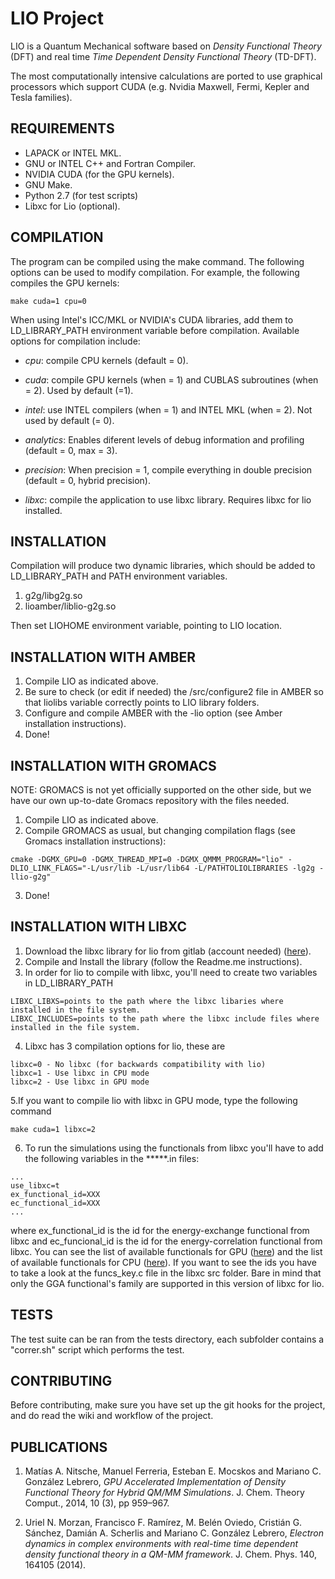 LIO Project
============

LIO is a Quantum Mechanical software based on _Density Functional Theory_ (DFT) and real time _Time Dependent Density Functional Theory_ (TD-DFT).

The most computationally intensive calculations are ported to use graphical processors which support CUDA
(e.g. Nvidia Maxwell, Fermi, Kepler and Tesla families).

REQUIREMENTS
------------

* LAPACK or INTEL MKL.
* GNU or INTEL C++ and Fortran Compiler.
* NVIDIA CUDA (for the GPU kernels).
* GNU Make.
* Python 2.7 (for test scripts)
* Libxc for Lio (optional).

COMPILATION
------------

The program can be compiled using the make command. The following options can be used to modify
compilation. For example, the following compiles the GPU kernels:

```
make cuda=1 cpu=0
```

When using Intel's ICC/MKL or NVIDIA's CUDA libraries, add them to LD\_LIBRARY\_PATH environment variable before compilation. Available options for compilation include:

* _cpu_: compile CPU kernels (default = 0).

* _cuda_: compile GPU kernels (when = 1) and CUBLAS subroutines (when = 2). Used by default (=1).

* _intel_: use INTEL compilers (when = 1) and INTEL MKL (when = 2). Not used by default (= 0).

* _analytics_: Enables diferent levels of debug information and profiling (default = 0, max = 3).

* _precision_: When precision = 1, compile everything in double precision (default = 0, hybrid precision).

* _libxc_: compile the application to use libxc library. Requires libxc for lio installed.

INSTALLATION
------------

Compilation will produce two dynamic libraries, which should be added to LD\_LIBRARY\_PATH and PATH environment variables.

  1. g2g/libg2g.so
  2. lioamber/liblio-g2g.so

Then set LIOHOME environment variable, pointing to LIO location.

INSTALLATION WITH AMBER
-----------------------

  1. Compile LIO as indicated above. 
  2. Be sure to check (or edit if needed) the /src/configure2 file in AMBER so that liolibs variable correctly points to LIO library folders.
  3. Configure and compile AMBER with the -lio option (see Amber installation instructions).
  4. Done!

INSTALLATION WITH GROMACS
-------------------------

NOTE: GROMACS is not yet officially supported on the other side, but we have our own up-to-date Gromacs repository with the files needed.
  1. Compile LIO as indicated above.
  2. Compile GROMACS as usual, but changing compilation flags (see Gromacs installation instructions):
```
cmake -DGMX_GPU=0 -DGMX_THREAD_MPI=0 -DGMX_QMMM_PROGRAM="lio" -DLIO_LINK_FLAGS="-L/usr/lib -L/usr/lib64 -L/PATHTOLIOLIBRARIES -lg2g -llio-g2g"
```
  3. Done!

INSTALLATION WITH LIBXC
-----------------------

  1. Download the libxc library  for lio from gitlab (account needed) ([here](https://gitlab.com/eduarditoperez/libxc/tree/cuda-integration)).
  2. Compile and Install the library (follow the Readme.me instructions).
  3. In order for lio to compile with libxc, you'll need to create two variables in LD_LIBRARY_PATH
```
LIBXC_LIBXS=points to the path where the libxc libaries where installed in the file system.
LIBXC_INCLUDES=points to the path where the libxc include files where installed in the file system.
```
  4. Libxc has 3 compilation options for lio, these are
```
libxc=0 - No libxc (for backwards compatibility with lio)
libxc=1 - Use libxc in CPU mode
libxc=2 - Use libxc in GPU mode
```
  5.If you want to compile lio with libxc in GPU mode, type the following command
```
make cuda=1 libxc=2
```
  6. To run the simulations using the functionals from libxc you'll have to add the following variables in the *****.in files:
```
...
use_libxc=t
ex_functional_id=XXX
ec_functional_id=XXX
...
```
where ex_functional_id is the id for the energy-exchange functional from libxc and ec_funcional_id is the id
for the energy-correlation functional from libxc. You can see the list of available functionals for GPU ([here](https://github.com/eduarditoperez/lio/wiki#funcionales-disponibles-en-gpu))
and the list of available functionals for CPU ([here](http://www.tddft.org/programs/libxc/manual/previous/libxc-4.0.x/)). If you want to see the ids you have to take a look at the funcs_key.c file in the libxc src folder.
Bare in mind that only the GGA functional's family are supported in this version of libxc for lio.

TESTS
-----

The test suite can be ran from the tests directory, each subfolder contains a "correr.sh" script which performs the test.


CONTRIBUTING
------------

Before contributing, make sure you have set up the git hooks for the project, and do read the wiki and workflow of the project.

PUBLICATIONS
------------

1. Matías A. Nitsche, Manuel Ferreria, Esteban E. Mocskos and Mariano C. González Lebrero, _GPU Accelerated Implementation of Density Functional Theory for Hybrid QM/MM Simulations_. J. Chem. Theory Comput., 2014, 10 (3), pp 959–967.

2.  Uriel N. Morzan, Francisco F. Ramírez, M. Belén Oviedo, Cristián G. Sánchez, Damián A. Scherlis and Mariano C. González Lebrero, _Electron dynamics in complex environments with real-time time dependent density functional theory in a QM-MM framework_. J. Chem. Phys. 140, 164105 (2014).
